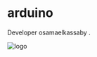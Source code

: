 # arduino



Developer osamaelkassaby .


![logo](https://user-images.githubusercontent.com/62217352/115928335-3a8faf00-a486-11eb-9ffd-87a43aa4443f.jpg)

